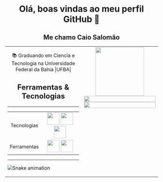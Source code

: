  <div align="center"> 
<h1> Olá, boas vindas ao meu perfil GitHub 👋</h1>
</div>


<table>
<tr valign="top"  >
 <div align="center"> 
 <h2> Me chamo <strong>Caio Salomão</strong> </h2>
<td height=100%>
<div align="center"> 



 📚 Graduando em Ciencia e Tecnologia na Universidade Federal da Bahia |UFBA|
</div>

<div align="center"> 

<h2>Ferramentas & Tecnologias</h2>
</div>

<hr>
<div align="center"> 
<table width = 100%>
  <tr>
    <td>
    <div align="center"> 
    Tecnologias</td>  
    <td >
    <div align="center"> 
    <img height=40px width=40px src="https://cdn.jsdelivr.net/gh/devicons/devicon/icons/html5/html5-plain.svg" /> <img height=40px width=40px src="https://cdn.jsdelivr.net/gh/devicons/devicon/icons/css3/css3-plain.svg" /> <img height=40px width=40px src="https://cdn.jsdelivr.net/gh/devicons/devicon/icons/javascript/javascript-plain.svg" /></td>  
  </tr
  
  <tr>
  <div align="center"> 
  <td align="center">Ferramentas</td>
   <td>
    <div align="center"> 
     <img height=40px width=40px src="https://cdn.jsdelivr.net/gh/devicons/devicon/icons/tailwindcss/tailwindcss-plain.svg" /> <img height=40px width=40px src="https://cdn.jsdelivr.net/gh/devicons/devicon/icons/sass/sass-original.svg" /></td>
  </tr>
</table>
</div>

<hr/>

![Snake animation](https://github.com/CaioSalomon/CaioSalomon/blob/output/github-contribution-grid-snake.svg)


</div>
</td>
<td valign="top" width=50%>

<div align="center"> 
<img  height=160em  src="https://github.com/CaioSalomon/CaioSalomon/assets/72764084/bf743bbf-a22f-412e-ab17-531d2a65e92f"/>
</div>
  <div>
<img width="100%"  src="https://github-readme-stats.vercel.app/api?username=CaioSalomon&show_icons=true&theme=dracula&include_all_commits=true&count_private=true"/>
<a href="https://github.com/CaioSalomon"><img width="100%" src="https://github-readme-stats.vercel.app/api/top-langs/?username=CaioSalomon&layout=compact&langs_count=7&theme=dracula"/>
 </div>
 
 

</td>
<tr>
</tr>
</table>
